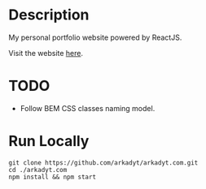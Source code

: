 # Description
My personal portfolio website powered by ReactJS.

Visit the website [here](https://arkadyt.com).

# TODO
* Follow BEM CSS classes naming model.

# Run Locally
```
git clone https://github.com/arkadyt/arkadyt.com.git
cd ./arkadyt.com
npm install && npm start
```
